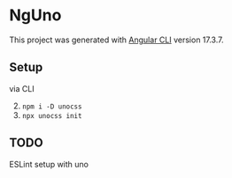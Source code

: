 # NgUno

This project was generated with [Angular CLI](https://github.com/angular/angular-cli) version 17.3.7.

## Setup
via CLI

2. `npm i -D unocss`
3. `npx unocss init`

## TODO
ESLint setup with uno